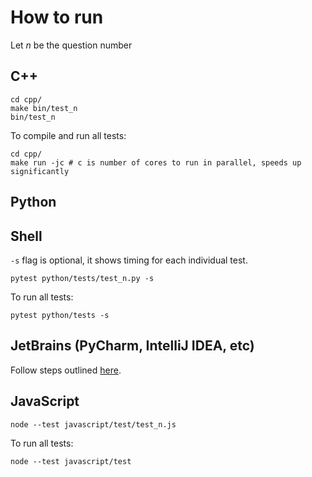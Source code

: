 # How to run

Let $n$ be the question number

## C++

```shell
cd cpp/
make bin/test_n
bin/test_n
```

To compile and run all tests:

```shell
cd cpp/
make run -jc # c is number of cores to run in parallel, speeds up significantly
```

## Python

## Shell

`-s` flag is optional, it shows timing for each individual test.

```shell
pytest python/tests/test_n.py -s
```

To run all tests:

```shell
pytest python/tests -s
```

## JetBrains (PyCharm, IntelliJ IDEA, etc)

Follow steps outlined [here](https://www.jetbrains.com/help/pycharm/pytest.html#create-pytest-test).

## JavaScript

```shell
node --test javascript/test/test_n.js
```

To run all tests:

```shell
node --test javascript/test
```
